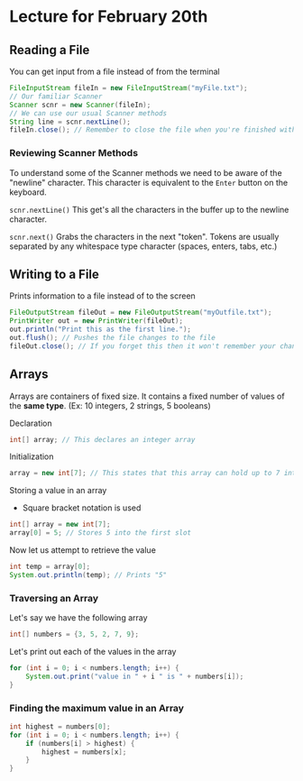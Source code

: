 # Lecture for February 20th

## Reading a File

You can get input from a file instead of from the terminal

```java
FileInputStream fileIn = new FileInputStream("myFile.txt");
// Our familiar Scanner
Scanner scnr = new Scanner(fileIn);
// We can use our usual Scanner methods
String line = scnr.nextLine();
fileIn.close(); // Remember to close the file when you're finished with it!
```

### Reviewing Scanner Methods

To understand some of the Scanner methods we need to be aware of the "newline" character. This character is equivalent to the `Enter` button on the keyboard.

`scnr.nextLine()` This get's all the characters in the buffer up to the newline character.

`scnr.next()` Grabs the characters in the next "token". Tokens are usually separated by any whitespace type character (spaces, enters, tabs, etc.)

## Writing to a File

Prints information to a file instead of to the screen

```java
FileOutputStream fileOut = new FileOutputStream("myOutfile.txt");
PrintWriter out = new PrintWriter(fileOut);
out.println("Print this as the first line.");
out.flush(); // Pushes the file changes to the file
fileOut.close(); // If you forget this then it won't remember your changes
```

## Arrays

Arrays are containers of fixed size. It contains a fixed number of values of the **same type**. (Ex: 10 integers, 2 strings, 5 booleans)

Declaration

```java
int[] array; // This declares an integer array
```

Initialization

```java
array = new int[7]; // This states that this array can hold up to 7 integers
```

Storing a value in an array

- Square bracket notation is used

```java
int[] array = new int[7];
array[0] = 5; // Stores 5 into the first slot
```

Now let us attempt to retrieve the value

```java
int temp = array[0];
System.out.println(temp); // Prints "5"
```

### Traversing an Array

Let's say we have the following array

```java
int[] numbers = {3, 5, 2, 7, 9};
```

Let's print out each of the values in the array

```java
for (int i = 0; i < numbers.length; i++) {
    System.out.print("value in " + i " is " + numbers[i]);
}
```

### Finding the maximum value in an Array

```java
int highest = numbers[0];
for (int i = 0; i < numbers.length; i++) {
    if (numbers[i] > highest) {
        highest = numbers[x];
    }
}
```

